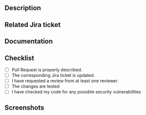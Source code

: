 ## Description

<!--- Describe your changes -->

## Related Jira ticket

<!--- Is there a Jira ticket for this change, if not - should there be? -->
<!--- If working on a new feature or change, please discuss it in an ticket first -->
<!--- If fixing a bug, there should be an ticket describing it with steps to reproduce -->
<!--- Please link to the ticket here: -->

## Documentation

<!--- Is the change documented or should it be?, link the relevant wiki/confluence page here. -->

## Checklist

<!--- Go over all the following points, and put an `x` in all the boxes that apply. -->

- [ ] Pull Request is properly described.
- [ ] The corresponding Jira ticket is updated.
- [ ] I have requested a review from at least one reviewer.
- [ ] The changes are tested
- [ ] I have checked my code for any possible security vulnerabilities

## Screenshots

<!--- If there is a visual element to the PR please share screenshots -->
<!--- Remember the saying "one picture says the same as a 1000 words". -->